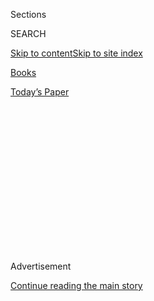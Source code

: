 <div id="app">

<div>

<div>

<div>

<div class="NYTAppHideMasthead css-1q2w90k e1suatyy0">

<div class="section css-ui9rw0 e1suatyy2">

<div class="css-eph4ug er09x8g0">

<div class="css-6n7j50">

</div>

<span class="css-1dv1kvn">Sections</span>

<div class="css-10488qs">

<span class="css-1dv1kvn">SEARCH</span>

</div>

[Skip to content](#site-content)[Skip to site
index](#site-index)

</div>

<div id="masthead-section-label" class="css-1wr3we4 eaxe0e00">

[Books](https://www.nytimes3xbfgragh.onion/section/books)

</div>

<div class="css-10698na e1huz5gh0">

</div>

</div>

<div id="masthead-bar-one" class="section hasLinks css-15hmgas e1csuq9d3">

<div class="css-uqyvli e1csuq9d0">

</div>

<div class="css-1uqjmks e1csuq9d1">

</div>

<div class="css-9e9ivx">

[](https://myaccount.nytimes3xbfgragh.onion/auth/login?response_type=cookie&client_id=vi)

</div>

<div class="css-1bvtpon e1csuq9d2">

[Today’s
Paper](https://www.nytimes3xbfgragh.onion/section/todayspaper)

</div>

</div>

</div>

</div>

<div data-aria-hidden="false">

<div id="site-content" data-role="main">

<div>

<div class="css-1aor85t" style="opacity:0.000000001;z-index:-1;visibility:hidden">

<div class="css-1hqnpie">

<div class="css-epjblv">

<span class="css-17xtcya">[Books](/section/books)</span><span class="css-x15j1o">|</span><span class="css-fwqvlz">In
‘Intimations,’ Zadie Smith Applies Her Even Temper to Tumultuous
Times</span>

</div>

<div class="css-k008qs">

<div class="css-1iwv8en">

<span class="css-18z7m18"></span>

<div>

</div>

</div>

<span class="css-1n6z4y">https://nyti.ms/39kqsh3</span>

<div class="css-1705lsu">

<div class="css-4xjgmj">

<div class="css-4skfbu" data-role="toolbar" data-aria-label="Social Media Share buttons, Save button, and Comments Panel with current comment count" data-testid="share-tools">

  - 
  - 
  - 
  - 
    
    <div class="css-6n7j50">
    
    </div>

  - 

</div>

</div>

</div>

</div>

</div>

</div>

<div id="NYT_TOP_BANNER_REGION" class="css-13pd83m">

</div>

<div id="top-wrapper" class="css-1sy8kpn">

<div id="top-slug" class="css-l9onyx">

Advertisement

</div>

[Continue reading the main
story](#after-top)

<div class="ad top-wrapper" style="text-align:center;height:100%;display:block;min-height:250px">

<div id="top" class="place-ad" data-position="top" data-size-key="top">

</div>

</div>

<div id="after-top">

</div>

</div>

<div id="sponsor-wrapper" class="css-1hyfx7x">

<div id="sponsor-slug" class="css-19vbshk">

Supported by

</div>

[Continue reading the main
story](#after-sponsor)

<div id="sponsor" class="ad sponsor-wrapper" style="text-align:center;height:100%;display:block">

</div>

<div id="after-sponsor">

</div>

</div>

[Books of The
Times](/column/books-of-the-times "Books of The Times")

<div class="css-1vkm6nb ehdk2mb0">

# In ‘Intimations,’ Zadie Smith Applies Her Even Temper to Tumultuous Times

</div>

<div class="css-xt80pu e12qa4dv0">

<div class="css-18e8msd">

<div class="css-vp77d3 epjyd6m0">

<div class="css-1baulvz">

By [<span class="css-1baulvz last-byline" itemprop="name">John
Williams</span>](https://www.nytimes3xbfgragh.onion/by/john-williams)

</div>

</div>

  - July 22,
    2020

  - 
    
    <div class="css-4xjgmj">
    
    <div class="css-d8bdto" data-role="toolbar" data-aria-label="Social Media Share buttons, Save button, and Comments Panel with current comment count" data-testid="share-tools">
    
      - 
      - 
      - 
      - 
        
        <div class="css-6n7j50">
        
        </div>
    
      - 
    
    </div>
    
    </div>

</div>

</div>

<div class="css-79elbk" data-testid="photoviewer-wrapper">

<div class="css-z3e15g" data-testid="photoviewer-wrapper-hidden">

</div>

<div class="css-1a48zt4 ehw59r15" data-testid="photoviewer-children">

![<span class="css-cnj6d5 e1z0qqy90" itemprop="copyrightHolder"><span class="css-1ly73wi e1tej78p0">Credit...</span><span><span>.</span></span></span>](https://static01.graylady3jvrrxbe.onion/images/2020/07/23/books/22BOOKSMITH1/22BOOKSMITH1-articleLarge.png?quality=75&auto=webp&disable=upscale)

</div>

</div>

<div class="css-170u9t6">

<div class="css-u7fh8e">

<div class="css-79elbk">

Buy Book<span data-aria-hidden="true">
    ▾</span>

  - [Amazon](https://www.amazon.com/gp/search?index=books&tag=NYTBSREV-20&field-keywords=Intimations+Zadie+Smith)
  - [Apple
    Books](https://du-gae-books-dot-nyt-du-prd.appspot.com/buy?title=Intimations&author=Zadie+Smith)
  - [Barnes and
    Noble](https://www.anrdoezrs.net/click-7990613-11819508?url=https%3A%2F%2Fwww.barnesandnoble.com%2Fw%2F%3Fean%3D9780593297612)
  - [Books-A-Million](https://www.anrdoezrs.net/click-7990613-35140?url=https%3A%2F%2Fwww.booksamillion.com%2Fp%2FIntimations%2FZadie%2BSmith%2F9780593297612)
  - [Bookshop](https://bookshop.org/a/3546/9780593297612)
  - [Indiebound](https://www.indiebound.org/book/9780593297612?aff=NYT)

</div>

When you purchase an independently reviewed book through our site, we
earn an affiliate
commission.

</div>

</div>

<div class="section meteredContent css-1r7ky0e" name="articleBody" itemprop="articleBody">

<div class="css-1fanzo5 StoryBodyCompanionColumn">

<div class="css-53u6y8">

Wunderkinds, even those who deservedly stick around a long time, don’t
seem to age normally. Zadie Smith’s presence will always carry a
significant memory of the 24-year-old who published [“White
Teeth”](https://archive.nytimes3xbfgragh.onion/www.nytimes3xbfgragh.onion/books/00/04/30/reviews/000430.30quinnt.html)
to international acclaim. But, being subject to the space-time
continuum, Smith is in her mid-40s now, and has the temperament and
perspective of someone who could be (a compliment, in this case) 105.

It’s never a boom time for wisdom — almost by definition; if it were
more common, it wouldn’t be valued so highly — but this is an especially
arid era for it. We’re in the Age of Certainty, at least in the
bellowing of its various constituents. And maybe that’s fine; maybe some
times are just for fighting ideological fire with ideological fire. But
“polemic” is too generous a word for the dominant cultural tone.

All of which makes Smith feel especially out of time. In the very brief
foreword to her first book of essays, [“Changing My
Mind,”](https://www.nytimes3xbfgragh.onion/2010/01/17/books/review/Mishra-t.html)
she wrote: “Ideological inconsistency is, for me, practically an article
of faith.” That faith doesn’t seem to have wavered in the 10 years since
that book was published. “Intimations,” her slender new collection (less
than 100 pages) of ultra-timely essays (several written in the past few
momentous months), showcases her trademark levelheadedness.

This cast of mind doesn’t mean that Smith avoids moral stances. In
“Intimations,” she speaks clearly and forcefully about the murder of
George Floyd and the legacy of slavery and the systemic sins revealed by
Covid-19. “The virus map of the New York boroughs turns redder along
precisely the same lines as it would if the relative shade of crimson
counted not infection and death but income brackets and middle-school
ratings,” she writes. “Death comes to all — but in America it has long
been considered reasonable to offer the best chance of delay to the
highest bidder.”

</div>

</div>

<div class="css-1fanzo5 StoryBodyCompanionColumn">

<div class="css-53u6y8">

At her most withering, on the subject of race, she writes about the
many, “even in the bluest states in America,” who “are very happy to
‘blackout’ their social media for a day, to read all-Black books and
‘educate’ themselves about Black issues — as long as this education
does not occur in the form of actual Black children attending their
actual schools.”

But despite these jabs, Smith remains unmistakably noncombative. This
spirit appears born not of a fear of confrontation but a genuine
perplexity (of a searching, brilliant kind) at the nature of experience
and people, including herself. She says that the art of writing, though
it’s often advertised as “creative,” is really about “control.” “The
part of the university in which I teach,” she says, “should properly be
called the Controlling Experience Department.”

As a writer and reader, what she finds — in a phrase perfectly suited to
her sensibility — is “a wide repertoire of possible attitudes.” But out
in the world, living eludes control; it’s “mystifying, overwhelming,
conscious, subconscious,” and “it just keeps coming at
you.”

<div class="css-79elbk" data-testid="photoviewer-wrapper">

<div class="css-z3e15g" data-testid="photoviewer-wrapper-hidden">

</div>

<div class="css-1a48zt4 ehw59r15" data-testid="photoviewer-children">

<div class="css-zgakxe erfvjey0">

<span class="css-1ly73wi e1tej78p0">Image</span>

<div class="css-zjzyr8">

<div data-testid="lazyimage-container" style="height:573.5555555555555px">

</div>

</div>

</div>

<span class="css-16f3y1r e13ogyst0" data-aria-hidden="true">Zadie Smith,
whose new essay collection is
“Intimations.”</span><span class="css-cnj6d5 e1z0qqy90" itemprop="copyrightHolder"><span class="css-1ly73wi e1tej78p0">Credit...</span><span>Dominique
Nabokov</span></span>

</div>

</div>

Smith’s gifts as a novelist animate her essays. Writing about the
neighborhood nail place where she regularly goes for stress relief, we
get a portrait of her masseur, Ben, who teases her for always reading
during their sessions and who asks where her hair “comes from.”
(“Jamaica and England — via Africa,” she tells him. Ben replies: “Ho
ho ho\! Interesting mix\!”) As the essay closes, Smith watches Ben from
afar, the optimistic face she’s used to seeing changed into “a stern
portrait of calculation and concern,” worried, Smith assumes, about the
constant heavy traffic needed for the place to pay the rent.

</div>

</div>

<div class="css-1fanzo5 StoryBodyCompanionColumn">

<div class="css-53u6y8">

Anxiety lurks through these few pages. This is a work of minor
dimensions at — and about — a major time. (Royalties from the book will
go to two charities, The Equal Justice Initiative and The COVID-19
Emergency Relief Fund for New York.)

Smith herself left New York early on in the pandemic’s course, and she
expresses guilt about this without over-performing it. She bemoans, when
thinking about the apocalypse or anything even approaching it, her lack
of a survival instinct. “A book like ‘The Road’ is as incomprehensible
to me as a Norse myth cycle in the original language,” she writes.
“Suicide would hold out its quiet hand to me on the first day — the
first hour.”

In an essay called “Suffering Like Mel Gibson” (its title is a play on a
popular meme), she writes provocatively of Christ on the cross, looking
at those crucified beside him and wondering “whether his agonies, when
all was said and done, were relatively speaking in fact better than
those of the thieves and beggars to his left and right whose sufferings
long predated their present crucifixions and who had no hope (unlike
Christ) of an improved post-cross situation.” This thought comes in a
passage addressing the word of this century so far, “privilege,” which
she does with her usual many-sidedness: She notes her own advantages;
parses the stubbornness of inequality; and outlines the explanatory (and
experiential) limitations of privilege, including its ultimate inability
to shield anyone from suffering, sometimes to the point of suicide. In
Zadie Smith’s universe — meaning, for my money, the one we’re all living
in — complexity is king.

She sympathizes with the generations coming up behind her, born into a
beleaguered century and now living through the current crises with
worried eyes on a deeply tenuous future. In one of the finest lines in
“Intimations,” Smith writes: “The infinite promise of American youth —
a promise elaborately articulated by movies and advertisements and
university prospectuses — has been an empty lie for so long that I
notice my students joking about it with a black humor more appropriate
to old men, to the veterans of wars.”

It might be engrossing to hear Smith in conversation with those she now
teaches, to see where their ideas overlap and diverge. Toward the end of
the book, she writes elliptically of identity as an “area of interest.”
Elsewhere she argues for solidarity among “the plague class — that is,
all economically exploited people, whatever their race.”

Interested in what she once called “coalition across difference,” Smith
has some opinions that she defines as commonplace but that she must know
are now hotly debated.

She resists, for instance, the idea of “hate crime” as a desirable
distinction, calling it “an elevation of importance in what strikes me
as the wrong direction,” lending an undeserved power to the bigotry that
inspires the term.

“The hatred of a group *qua* group is, after all, the most debased and
irrational of hatreds, the weakest, the *most* banal,” she writes. “It
shouldn’t radiate a special aura, lifting it into a separate
epistemological category. For this is exactly what the killer believes.”

</div>

</div>

</div>

<div>

</div>

<div>

</div>

<div>

</div>

<div>

<div id="bottom-wrapper" class="css-1ede5it">

<div id="bottom-slug" class="css-l9onyx">

Advertisement

</div>

[Continue reading the main
story](#after-bottom)

<div id="bottom" class="ad bottom-wrapper" style="text-align:center;height:100%;display:block;min-height:90px">

</div>

<div id="after-bottom">

</div>

</div>

</div>

</div>

</div>

## Site Index

<div>

</div>

## Site Information Navigation

  - [© <span>2020</span> <span>The New York Times
    Company</span>](https://help.nytimes3xbfgragh.onion/hc/en-us/articles/115014792127-Copyright-notice)

<!-- end list -->

  - [NYTCo](https://www.nytco.com/)
  - [Contact
    Us](https://help.nytimes3xbfgragh.onion/hc/en-us/articles/115015385887-Contact-Us)
  - [Work with us](https://www.nytco.com/careers/)
  - [Advertise](https://nytmediakit.com/)
  - [T Brand Studio](http://www.tbrandstudio.com/)
  - [Your Ad
    Choices](https://www.nytimes3xbfgragh.onion/privacy/cookie-policy#how-do-i-manage-trackers)
  - [Privacy](https://www.nytimes3xbfgragh.onion/privacy)
  - [Terms of
    Service](https://help.nytimes3xbfgragh.onion/hc/en-us/articles/115014893428-Terms-of-service)
  - [Terms of
    Sale](https://help.nytimes3xbfgragh.onion/hc/en-us/articles/115014893968-Terms-of-sale)
  - [Site
    Map](https://spiderbites.nytimes3xbfgragh.onion)
  - [Help](https://help.nytimes3xbfgragh.onion/hc/en-us)
  - [Subscriptions](https://www.nytimes3xbfgragh.onion/subscription?campaignId=37WXW)

</div>

</div>

</div>

</div>
